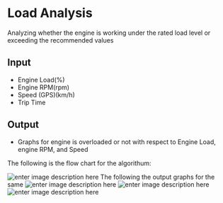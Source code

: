# Load Analysis
Analyzing whether the engine is working under the rated load level or exceeding
the recommended values

## Input 
-   Engine Load(%)
-   Engine RPM(rpm)
-   Speed (GPS)(km/h)
-   Trip Time

## Output
-   Graphs for engine is overloaded or not with respect to Engine Load, engine RPM, and Speed

The following is the flow chart for the algorithum:

![enter image description here](https://github.com/prithvisekhar/VehicalDiagnosticAlgo/blob/gh-pages/Function/DIAEngineAnalysis/DIAEngineAnalysis_LoadAnalysis/FlowChart.png)
The following the output graphs for the same
![enter image description here](https://github.com/prithvisekhar/VehicalDiagnosticAlgo/blob/gh-pages/Function/DIAEngineAnalysis/DIAEngineAnalysis_LoadAnalysis/Result/Dataset-1/Engine_Load.png)
![enter image description here](https://github.com/prithvisekhar/VehicalDiagnosticAlgo/blob/gh-pages/Function/DIAEngineAnalysis/DIAEngineAnalysis_LoadAnalysis/Result/Dataset-1/Engine_RPM.png)
![enter image description here](https://github.com/prithvisekhar/VehicalDiagnosticAlgo/blob/gh-pages/Function/DIAEngineAnalysis/DIAEngineAnalysis_LoadAnalysis/Result/Dataset-1/Vehicle_Speed.png)


